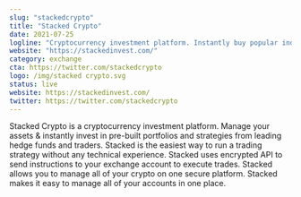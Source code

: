 ```yaml
---
slug: "stackedcrypto"
title: "Stacked Crypto"
date: 2021-07-25
logline: "Cryptocurrency investment platform. Instantly buy popular indices, manage your portfolio, and access trading algorithms."
website: "https://stackedinvest.com/"
category: exchange
cta: https://twitter.com/stackedcrypto
logo: /img/stacked crypto.svg
status: live
website: https://stackedinvest.com/
twitter: https://twitter.com/stackedcrypto
---
```


Stacked Crypto is a cryptocurrency investment platform. Manage your assets & instantly invest in pre-built portfolios and strategies from leading hedge funds and traders. Stacked is the easiest way to run a trading strategy without any technical experience. Stacked uses encrypted API to send instructions to your exchange account to execute trades. Stacked allows you to manage all of your crypto on one secure platform. Stacked makes it easy to manage all of your accounts in one place.
